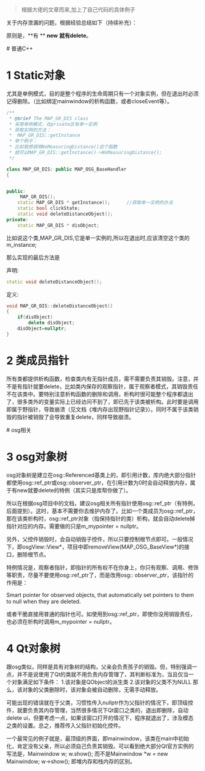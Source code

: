>
>
>根据大佬的文章而来,加上了自己代码的具体例子

关于内存泄漏的问题，根据经验总结如下（持续补充）：

原则是，**有 ** **new** **就有delete**。

\# 普通C++

# 1 Static对象

尤其是单例模式，目的是整个程序的生命周期只有一个对象实例，但在退出时必须记得删除。（比如绑定mainwindow的析构函数，或者closeEvent等）。

```c++
/**
 * @brief The MAP_GR_DIS class
 * 采用单例模式，在private区有单一实例
 * 获取实例的方法：
 *  MAP_GR_DIS::getInstance
 * 举个例子：
 * 比如我想调用NoMeasuringDistance()这个函数
 * 就可以MAP_GR_DIS::getInstance()->NoMeasuringDistance();
 */

class MAP_GR_DIS: public MAP_OSG_BaseHandler
{


public:
     MAP_GR_DIS();
    static MAP_GR_DIS * getInstance();      //获取单一实例的办法
    static bool clickState;
    static void deleteDistanceObject();
private:
    static MAP_GR_DIS * disObject;
```

比如说这个类,MAP_GR_DIS,它是单一实例的,所以在退出时,应该清空这个类的m_instance;

那么实现的最后方法是

声明:

```C++
static void deleteDistanceObject();
```

定义:

```C++
void MAP_GR_DIS::deleteDistanceObject()
{
    if(disObject)
        delete disObject;
    disObject=nullptr;
}
```

# 2 类成员指针

所有类都提供析构函数，检查类内有无指针成员，需不需要负责其销毁。注意，并不是有指针就要delete，比如类内保存的观察指针，属于观察者模式，其销毁责任不在该类中。要特别注意析构函数的删除和调用，析构时很可能整个程序都退出了，很多类外的变量实际上已经访问不到了，即已先于该类被析构。此时要是调用即属于野指针，导致崩溃（见文档《堆内存出现野指针记录》）。同时不属于该类销毁的指针被销毁了会导致重复delete，同样导致崩溃。

\# osg相关

# 3 osg对象树

osg对象树是建立在osg::Referenced基类上的，即引用计数，库内绝大部分指针都使用osg::ref_ptr或osg::observer_ptr，在引用计数为0时会自动释放内存，属于有new就要delete的特例（其实只是库帮你做了）。

所以在根据osg项目中的文档，建议osg相关所有指针使用osg::ref_ptr（有特例，后面提到）。这时，基本不需要你去维护内存了。比如一个类成员为osg::ref_ptr，那在该类析构时，osg::ref_ptr对象（指保持指针的类）析构，就会自动delete掉指针对应的内存。需要做的只是m_mypointer = nullptr。

另外，父控件销毁时，会自动销毁子控件，所以只要控制根节点即可。一般情况下，即osgView::View*，项目中即removeView(MAP_OSG_BaseView*)的接口，删除根节点。

特例情况是，观察者指针，即指针的所有权不在你身上，你只有观察、调用、修饰等职责，尽量不要使用osg::ref_ptr了，而是改用osg:: observer_ptr，该指针的作用是：

Smart pointer for observed objects, that automatically set pointers to them to null when they are deleted.

或者干脆直接用普通的指针也可。如使用到osg::ref_ptr，即使你没用销毁责任，也必须在析构时调用m_mypointer = nullptr。

# 4 Qt对象树

跟osg类似，同样是具有对象树的结构，父亲会负责孩子的销毁。但，特别强调一点，并不是说使用了Qt的类就不用负责内存管理了，其判断标准为，当且仅当一个对象满足如下条件：
 1.该对象是QObject的派生类
 2.该对象的父类不为NULL
 那么，该对象的父类删除时，该对象会被自动删除，无需手动释放。

可能出现的错误就在于父类，习惯性传入nullptr作为父指针的情况下，即顶级控件，就要负责其内存管理，当然很多情况下Qt窗口之类的，退出即删除，自动delete ui，但要考虑一点，如果该窗口打开的情况下，程序就退出了，涉及模态之类的设置。总之，推荐传入父指针初始化控件。

一个最常见的例子就是，最顶级的界面，即mainwindow，该类在main中初始化，肯定没有父亲，所以必须自己负责其销毁。可以看到绝大部分Qt官方实例的写法是，Mainwindow w; w.show(); 而不是Mainwindow *w = new Mainwindow; w->show(); 即堆内存和栈内存的区别。